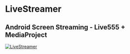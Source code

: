 # LiveStreamer
Android Screen Streaming - Live555 + MediaProject
---------
[![LiveStreamer](https://i.imgur.com/m1vpLlb.jpg)](https://youtu.be/RqV-pfdmuQc "LiveStreamer")
